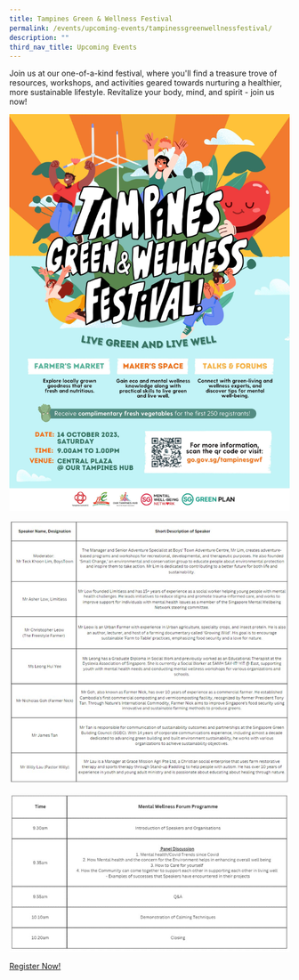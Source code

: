 ```yaml
---
title: Tampines Green & Wellness Festival
permalink: /events/upcoming-events/tampinessgreenwellnessfestival/
description: ""
third_nav_title: Upcoming Events
---
```

Join us at our one-of-a-kind festival, where you'll find a treasure trove of resources, workshops, and activities geared towards nurturing a healthier, more sustainable lifestyle. Revitalize your body, mind, and spirit - join us now!

![](/images/tampines%20green%20&%20wellness%20kv.jpg)

![](/images/photo_6062042053212223844_y.jpg)

![](/images/photo_6062042053212223845_x.jpg)



[Register Now!](https://form.gov.sg/64f04edbd3a7090012fa86ca)